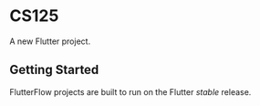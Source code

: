 # CS125

A new Flutter project.

## Getting Started

FlutterFlow projects are built to run on the Flutter _stable_ release.
